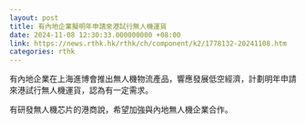 ```yaml
---
layout: post
title: 有內地企業擬明年申請來港試行無人機運貨
date: 2024-11-08 12:30:33.000000000 +08:00
link: https://news.rthk.hk/rthk/ch/component/k2/1778132-20241108.htm
categories: rthk
---
```


有內地企業在上海進博會推出無人機物流產品，響應發展低空經濟，計劃明年申請來港試行無人機運貨，認為有一定需求。

有研發無人機芯片的港商說，希望加強與內地無人機企業合作。
